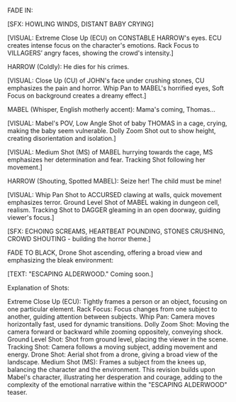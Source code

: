 FADE IN:

[SFX: HOWLING WINDS, DISTANT BABY CRYING]

[VISUAL: Extreme Close Up (ECU) on CONSTABLE HARROW's eyes. ECU creates intense focus on the character's emotions. Rack Focus to VILLAGERS’ angry faces, showing the crowd's intensity.]

HARROW (Coldly): He dies for his crimes.

[VISUAL: Close Up (CU) of JOHN's face under crushing stones, CU emphasizes the pain and horror. Whip Pan to MABEL's horrified eyes, Soft Focus on background creates a dreamy effect.]

MABEL (Whisper, English motherly accent): Mama's coming, Thomas...

[VISUAL: Mabel's POV, Low Angle Shot of baby THOMAS in a cage, crying, making the baby seem vulnerable. Dolly Zoom Shot out to show height, creating disorientation and isolation.]

[VISUAL: Medium Shot (MS) of MABEL hurrying towards the cage, MS emphasizes her determination and fear. Tracking Shot following her movement.]

HARROW (Shouting, Spotted MABEL): Seize her! The child must be mine!

[VISUAL: Whip Pan Shot to ACCURSED clawing at walls, quick movement emphasizes terror. Ground Level Shot of MABEL waking in dungeon cell, realism. Tracking Shot to DAGGER gleaming in an open doorway, guiding viewer's focus.]

[SFX: ECHOING SCREAMS, HEARTBEAT POUNDING, STONES CRUSHING, CROWD SHOUTING - building the horror theme.]

FADE TO BLACK, Drone Shot ascending, offering a broad view and emphasizing the bleak environment:

[TEXT: "ESCAPING ALDERWOOD." Coming soon.]

Explanation of Shots:

Extreme Close Up (ECU): Tightly frames a person or an object, focusing on one particular element.
Rack Focus: Focus changes from one subject to another, guiding attention between subjects.
Whip Pan: Camera moves horizontally fast, used for dynamic transitions.
Dolly Zoom Shot: Moving the camera forward or backward while zooming oppositely, conveying shock.
Ground Level Shot: Shot from ground level, placing the viewer in the scene.
Tracking Shot: Camera follows a moving subject, adding movement and energy.
Drone Shot: Aerial shot from a drone, giving a broad view of the landscape.
Medium Shot (MS): Frames a subject from the knees up, balancing the character and the environment.
This revision builds upon Mabel's character, illustrating her desperation and courage, adding to the complexity of the emotional narrative within the "ESCAPING ALDERWOOD" teaser.
